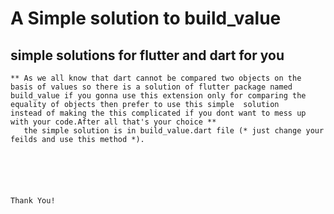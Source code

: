 # A Simple solution to build_value


## simple solutions for flutter and dart for you
                                   
    ** As we all know that dart cannot be compared two objects on the basis of values so there is a solution of flutter package named 
    build_value if you gonna use this extension only for comparing the equality of objects then prefer to use this simple  solution
    instead of making the this complicated if you dont want to mess up with your code.After all that's your choice **
       the simple solution is in build_value.dart file (* just change your feilds and use this method *).
       
       
       


                                                                                                            Thank You!
